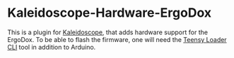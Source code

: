 # Kaleidoscope-Hardware-ErgoDox

This is a plugin for [Kaleidoscope][fw], that adds hardware support for the
ErgoDox. To be able to flash the firmware, one will need the [Teensy Loader
CLI][teensy_cli] tool in addition to Arduino.

 [teensy_cli]: https://www.pjrc.com/teensy/loader_cli.html
 [fw]: https://github.com/keyboardio/Kaleidoscope
